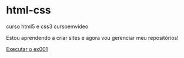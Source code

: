 # html-css
 curso html5 e css3 cursoemvideo

Estou aprendendo a criar sites e agora vou gerenciar meu repositórios!

<a href="https://dtenessee.github.io/html-css/exercicios/ex001/">Executar o ex001</a>
